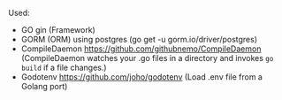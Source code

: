 Used:
- GO gin (Framework)
- GORM (ORM) using postgres (go get -u gorm.io/driver/postgres)
- CompileDaemon https://github.com/githubnemo/CompileDaemon (CompileDaemon watches your .go files in a directory and invokes `go build` if a file changes.)
- Godotenv https://github.com/joho/godotenv (Load .env file from a Golang port)
